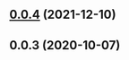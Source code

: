 ## [0.0.4](https://github.com/ededejr/ms/compare/v0.0.3...v0.0.4) (2021-12-10)

## 0.0.3 (2020-10-07)
